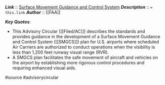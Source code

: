 ***Link***      :: [Surface Movement Guidance and Control System](https://www.faa.gov/documentLibrary/media/Advisory_Circular/AC_120-57B.pdf)
***Description***      :: `= this.link`
***Author*** :: [[FAA]]

***Key Quotes***:
* This Advisory Circular ([[Filed/AC]]) describes the standards and provides guidance in the development of a Surface Movement Guidance and Control System ([[SMGCS]]) plan for U.S. airports where scheduled Air Carriers are authorized to conduct operations when the visibility is less than 1,200 feet runway visual range (RVR).
* A SMGCS plan facilitates the safe movement of aircraft and vehicles on the airport by establishing more rigorous control procedures and requiring enhanced visual aids.

#source #advisorycircular